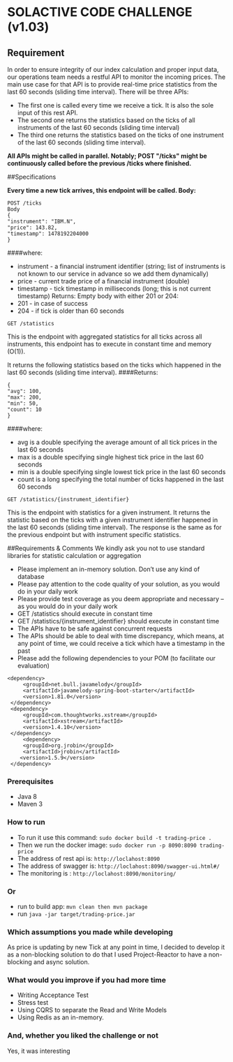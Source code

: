 # SOLACTIVE CODE CHALLENGE (v1.03)

## Requirement
In order to ensure integrity of our index calculation and proper input data, our operations team needs a
restful API to monitor the incoming prices. The main use case for that API is to provide real-time price
statistics from the last 60 seconds (sliding time interval).
There will be three APIs:
- The first one is called every time we receive a tick. It is also the sole input of this rest API.
- The second one returns the statistics based on the ticks of all instruments of the last 60 seconds
(sliding time interval)
- The third one returns the statistics based on the ticks of one instrument of the last 60 seconds
(sliding time interval).
  
**All APIs might be called in parallel. Notably; POST "/ticks" might be continuously called before
the previous /ticks where finished.**

##Specifications

**Every time a new tick arrives, this endpoint will be called. Body:**
```
POST /ticks
Body
{ 
"instrument": "IBM.N", 
"price": 143.82, 
"timestamp": 1478192204000 
} 
```

####where:
- instrument - a financial instrument identifier (string; list of instruments is not known to our service in
advance so we add them dynamically)
- price - current trade price of a financial instrument (double)
- timestamp - tick timestamp in milliseconds (long; this is not current timestamp)
Returns: Empty body with either 201 or 204:
- 201 - in case of success
- 204 - if tick is older than 60 seconds

```GET /statistics```

This is the endpoint with aggregated statistics for all ticks across all instruments, this endpoint has to
execute in constant time and memory (O(1)).

It returns the following statistics based on the ticks which happened in the last 60 seconds (sliding time
interval).
####Returns:
```
{ 
"avg": 100, 
"max": 200, 
"min": 50, 
"count": 10 
}
 ```
####where:
- avg is a double specifying the average amount of all tick prices in the last 60 seconds
- max is a double specifying single highest tick price in the last 60 seconds
- min is a double specifying single lowest tick price in the last 60 seconds
- count is a long specifying the total number of ticks happened in the last 60 seconds
```
GET /statistics/{instrument_identifier}
```

This is the endpoint with statistics for a given instrument.
It returns the statistic based on the ticks with a given instrument identifier happened in the last 60 seconds
(sliding time interval). The response is the same as for the previous endpoint but with instrument specific
statistics.

##Requirements & Comments
We kindly ask you not to use standard libraries for statistic calculation or aggregation
- Please implement an in-memory solution. Don’t use any kind of database
- Please pay attention to the code quality of your solution, as you would do in your daily work
- Please provide test coverage as you deem appropriate and necessary – as you would do in your
  daily work
- GET /statistics should execute in constant time
- GET /statistics/{instrument_identifier} should execute in constant time
- The APIs have to be safe against concurrent requests
- The APIs should be able to deal with time discrepancy, which means, at any point of time, we could
  receive a tick which have a timestamp in the past
- Please add the following dependencies to your POM (to facilitate our evaluation)
```
<dependency>
     <groupId>net.bull.javamelody</groupId>
     <artifactId>javamelody-spring-boot-starter</artifactId>
     <version>1.81.0</version>
 </dependency>
 <dependency>
     <groupId>com.thoughtworks.xstream</groupId>
     <artifactId>xstream</artifactId>
     <version>1.4.10</version>
 </dependency>
     <dependency>
     <groupId>org.jrobin</groupId>
     <artifactId>jrobin</artifactId>
    <version>1.5.9</version>
 </dependency>
```
### Prerequisites
- Java 8
- Maven 3

### How to run
- To run it use this command: ``sudo docker build -t trading-price .``
- Then we run the docker image: ``sudo docker run -p 8090:8090 trading-price``
- The address of rest api is: ``http://loclahost:8090``
- The address of swagger is: ``http://loclahost:8090/swagger-ui.html#/``
- The monitoring is : ``http://loclahost:8090/monitoring/``
  
### Or
- run to build app: ``mvn clean then mvn package``
- run ``java -jar target/trading-price.jar``

### Which assumptions you made while developing
As price is updating by new Tick at any point in time, I decided to develop it as 
a non-blocking solution to do that I used Project-Reactor to have a non-blocking and async solution.

### What would you improve if you had more time
- Writing Acceptance Test
- Stress test
- Using CQRS to separate the Read and Write Models
- Using Redis as an in-memory.

### And, whether you liked the challenge or not 
Yes, it was interesting